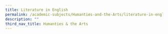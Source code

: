 ```yaml
---
title: Literature in English
permalink: /academic-subjects/Humanties-and-the-Arts/literature-in-english/
description: ""
third_nav_title: Humanties & the Arts
---
```

